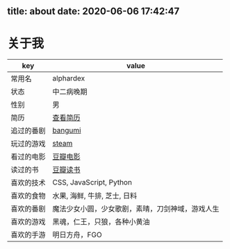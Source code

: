 title: about
date: 2020-06-06 17:42:47
---
# 关于我

| key | value |
| --- | --- |
| 常用名 | alphardex |
| 状态 | 中二病晚期 |
| 性别 | 男 |
| 简历 | [查看简历](https://alphardex.github.io/resume/) |
| 追过的番剧 | [bangumi](https://bangumi.tv/anime/list/399538/collect) |
| 玩过的游戏 | [steam](https://steamcommunity.com/id/namelesswang) |
| 看过的电影 | [豆瓣电影](https://movie.douban.com/mine?status=collect) |
| 读过的书 | [豆瓣读书](https://book.douban.com/mine?status=collect) |
| 喜欢的技术 | CSS, JavaScript, Python |
| 喜欢的食物 | 水果, 海鲜, 牛排, 芝士, 日料 |
| 喜欢的番剧 | 魔法少女小圆，少女歌剧，素晴，刀剑神域，游戏人生 |
| 喜欢的游戏 | 黑魂，仁王，只狼，各种小黄油 |
| 喜欢的手游 | 明日方舟，FGO |